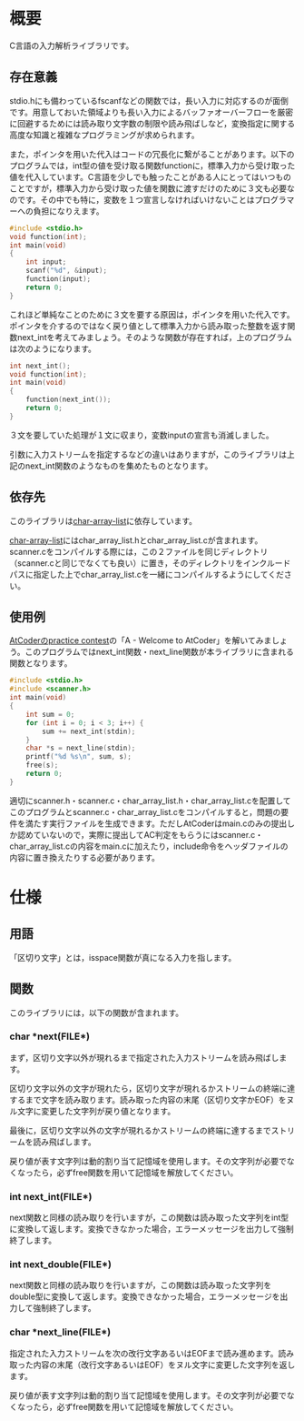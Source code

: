 # 概要
C言語の入力解析ライブラリです。
## 存在意義
stdio.hにも備わっているfscanfなどの関数では，長い入力に対応するのが面倒です。用意しておいた領域よりも長い入力によるバッファオーバーフローを厳密に回避するためには読み取り文字数の制限や読み飛ばしなど，変換指定に関する高度な知識と複雑なプログラミングが求められます。

また，ポインタを用いた代入はコードの冗長化に繋がることがあります。以下のプログラムでは，int型の値を受け取る関数functionに，標準入力から受け取った値を代入しています。C言語を少しでも触ったことがある人にとってはいつものことですが，標準入力から受け取った値を関数に渡すだけのために３文も必要なのです。その中でも特に，変数を１つ宣言しなければいけないことはプログラマーへの負担になりえます。
```c
#include <stdio.h>
void function(int);
int main(void)
{
    int input;
    scanf("%d", &input);
    function(input);
    return 0;
}
```

これほど単純なことのために３文を要する原因は，ポインタを用いた代入です。ポインタを介するのではなく戻り値として標準入力から読み取った整数を返す関数next_intを考えてみましょう。そのような関数が存在すれば，上のプログラムは次のようになります。
```c
int next_int();
void function(int);
int main(void)
{
    function(next_int());
    return 0;
}
```

３文を要していた処理が１文に収まり，変数inputの宣言も消滅しました。

引数に入力ストリームを指定するなどの違いはありますが，このライブラリは上記のnext_int関数のようなものを集めたものとなります。
## 依存先
このライブラリは[char-array-list](https://github.com/takechan-NITNC/char-array-list)に依存しています。

[char-array-list](https://github.com/takechan-NITNC/char-array-list)にはchar_array_list.hとchar_array_list.cが含まれます。scanner.cをコンパイルする際には，この２ファイルを同じディレクトリ（scanner.cと同じでなくても良い）に置き，そのディレクトリをインクルードパスに指定した上でchar_array_list.cを一緒にコンパイルするようにしてください。
## 使用例
[AtCoderのpractice contest](https://atcoder.jp/contests/practice)の「A - Welcome to AtCoder」を解いてみましょう。このプログラムではnext_int関数・next_line関数が本ライブラリに含まれる関数となります。
```c
#include <stdio.h>
#include <scanner.h>
int main(void)
{
    int sum = 0;
    for (int i = 0; i < 3; i++) {
        sum += next_int(stdin);
    }
    char *s = next_line(stdin);
    printf("%d %s\n", sum, s);
    free(s);
    return 0;
}
```

適切にscanner.h・scanner.c・char_array_list.h・char_array_list.cを配置してこのプログラムとscanner.c・char_array_list.cをコンパイルすると，問題の要件を満たす実行ファイルを生成できます。ただしAtCoderはmain.cのみの提出しか認めていないので，実際に提出してAC判定をもらうにはscanner.c・char_array_list.cの内容をmain.cに加えたり，include命令をヘッダファイルの内容に置き換えたりする必要があります。
# 仕様
## 用語
「区切り文字」とは，isspace関数が真になる入力を指します。
## 関数
このライブラリには，以下の関数が含まれます。
### char *next(FILE\*)
まず，区切り文字以外が現れるまで指定された入力ストリームを読み飛ばします。

区切り文字以外の文字が現れたら，区切り文字が現れるかストリームの終端に達するまで文字を読み取ります。読み取った内容の末尾（区切り文字かEOF）をヌル文字に変更した文字列が戻り値となります。

最後に，区切り文字以外の文字が現れるかストリームの終端に達するまでストリームを読み飛ばします。

戻り値が表す文字列は動的割り当て記憶域を使用します。その文字列が必要でなくなったら，必ずfree関数を用いて記憶域を解放してください。
### int next_int(FILE\*)
next関数と同様の読み取りを行いますが，この関数は読み取った文字列をint型に変換して返します。変換できなかった場合，エラーメッセージを出力して強制終了します。
### int next_double(FILE\*)
next関数と同様の読み取りを行いますが，この関数は読み取った文字列をdouble型に変換して返します。変換できなかった場合，エラーメッセージを出力して強制終了します。
### char *next_line(FILE\*)
指定された入力ストリームを次の改行文字あるいはEOFまで読み進めます。読み取った内容の末尾（改行文字あるいはEOF）をヌル文字に変更した文字列を返します。

戻り値が表す文字列は動的割り当て記憶域を使用します。その文字列が必要でなくなったら，必ずfree関数を用いて記憶域を解放してください。